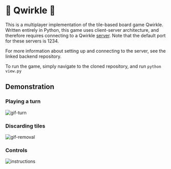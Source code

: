 # 🔶 Qwirkle 🔷

This is a multiplayer implementation of the tile-based board game Qwirkle. Written entirely in Python, this game uses client-server architecture, and therefore requires connecting to a Qwirkle [server](https://github.com/COMP-4721-Group-5/Backend). Note that the default port for these servers is 1234.

For more information about setting up and connecting to the server, see the linked backend repository.

To run the game, simply navigate to the cloned repository, and run ```python view.py```

## Demonstration

### Playing a turn
![gif-turn](https://user-images.githubusercontent.com/95383688/229372382-dff3da0c-ac82-4e15-9c33-c1d9366e616c.gif)

### Discarding tiles
![gif-removal](https://user-images.githubusercontent.com/95383688/229372380-7a325b93-ade5-46eb-8959-c703415f66f0.gif)

### Controls
![instructions](https://user-images.githubusercontent.com/95383688/229372383-4a872434-1b79-4e1e-a2a1-c29475db393c.png)
